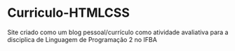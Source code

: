 # Curriculo-HTMLCSS
 Site criado como um blog pessoal/currículo como atividade avaliativa para a disciplica de Linguagem de Programação 2 no IFBA
